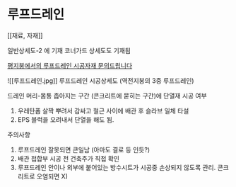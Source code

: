 # 루프드레인
[[재료, 자재]]

일반상세도-2 에 기재
코너가드 상세도도 기재됨

[평지붕에서의 루프드레인 시공자재 문의드립니다](http://www.phiko.kr/bbs/board.php?bo_table=z4_01&wr_id=16270)

![[루프드레인.jpg]]
루프드레인 시공상세도 (역전지붕의 3중 루프드레인)


드레인 머리-몸통 좁아지는 구간 (콘크리트에 묻히는 구간)에 단열재 시공 여부
1. 우레탄폼 살짝 뿌려서 감싸고 철근 사이에 배관 후 슬라브 일체 타설
2. EPS 블럭을 오려내서 단열을 해도 됨. 

주의사항
1. 루프드레인 잘못되면 큰일남 (아마도 결로 등 인듯?)
2. 배관 접합부 시공 전 건축주가 직접 확인
3. 루프드레인 안이나 외부에 붙어있는 방수시트가 시공중 손상되지 않도록 관리. 콘크리트로 오염되면 X)